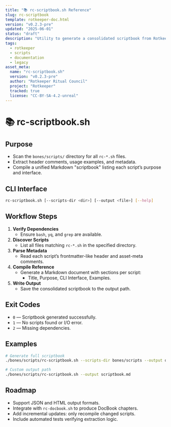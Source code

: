 ```yaml
---
title: "📚 rc-scriptbook.sh Reference"
slug: rc-scriptbook
template: rotkeeper-doc.html
version: "v0.2.3-pre"
updated: "2025-06-01"
status: "draft"
description: "Utility to generate a consolidated scriptbook from Rotkeeper shell scripts. Replaced by rc-book.sh."
tags:
  - rotkeeper
  - scripts
  - documentation
  - legacy
asset_meta:
  name: "rc-scriptbook.sh"
  version: "v0.2.3-pre"
  author: "Rotkeeper Ritual Council"
  project: "Rotkeeper"
  tracked: true
  license: "CC-BY-SA-4.2-unreal"
---
```

<!-- Begin Ritual Script Documentation -->

# 📚 rc-scriptbook.sh

<!-- Aggregates and formats all `rc-*.sh` scripts into a single Markdown reference grimoire -->

## Purpose
<!-- Core objectives of rc-scriptbook.sh -->
- Scan the `bones/scripts/` directory for all `rc-*.sh` files.
- Extract header comments, usage examples, and metadata.
- Compile a unified Markdown "scriptbook" listing each script’s purpose and interface.

## CLI Interface
<!-- How to invoke the scriptbook ritual -->
```bash
rc-scriptbook.sh [--scripts-dir <dir>] [--output <file>] [--help]
```

## Workflow Steps
<!-- Sequential rites performed by the script -->
1. **Verify Dependencies**
   - Ensure `bash`, `yq`, and `grep` are available.
2. **Discover Scripts**
   - List all files matching `rc-*.sh` in the specified directory.
3. **Parse Metadata**
   - Read each script’s frontmatter-like header and asset-meta comments.
4. **Compile Reference**
   - Generate a Markdown document with sections per script:
     - Title, Purpose, CLI Interface, Examples.
5. **Write Output**
   - Save the consolidated scriptbook to the output path.

## Exit Codes
<!-- Symbolic outcomes of incantation -->
- `0` — Scriptbook generated successfully.
- `1` — No scripts found or I/O error.
- `2` — Missing dependencies.

## Examples
<!-- Sample invocations for celebratory rites -->
```bash
# Generate full scriptbook
./bones/scripts/rc-scriptbook.sh --scripts-dir bones/scripts --output docs/scripts/scriptbook.md

# Custom output path
./bones/scripts/rc-scriptbook.sh --output scriptbook.md
```

## Roadmap
<!-- Aspirational rites to come -->
- Support JSON and HTML output formats.
- Integrate with `rc-docbook.sh` to produce DocBook chapters.
- Add incremental updates: only recompile changed scripts.
- Include automated tests verifying extraction logic.

<!--
Limerick 1:
From scattered scripts in cryptic arrays,
rc-scriptbook summons organized lays.
It gathers each rite,
Formats with delight,
And binds them for future decays.

Limerick 2:
When chaos reigns in Bash’s domain,
this tool brings order again.
It’s a grimoire so neat,
With commands all complete,
A consoling refrain in domain’s refrain.
-->